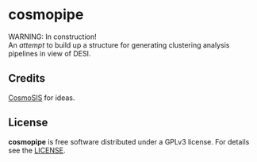 # cosmopipe

WARNING: In construction!  
An *attempt* to build up a structure for generating clustering analysis pipelines in view of DESI.

## Credits

[CosmoSIS](https://bitbucket.org/joezuntz/cosmosis/src/master/) for ideas.

## License

**cosmopipe** is free software distributed under a GPLv3 license. For details see the [LICENSE](https://github.com/adematti/cosmopipe/blob/master/LICENSE).
